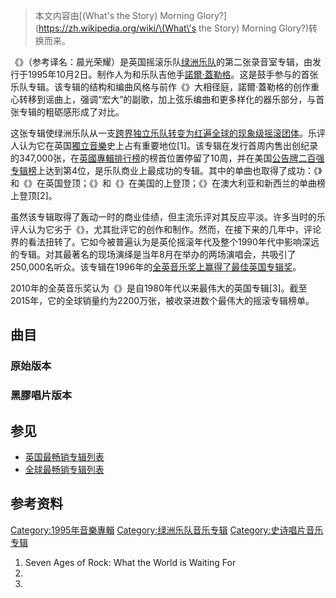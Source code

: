 > 本文内容由[\(What\'s the Story\) Morning Glory\?](https://zh.wikipedia.org/wiki/\(What\'s the Story\) Morning Glory\?)转换而来。


《》（参考译名：晨光荣耀）是英国摇滚乐队[绿洲乐队](../Page/绿洲乐队.md "wikilink")的第二张录音室专辑，由发行于1995年10月2日。制作人为和乐队吉他手[諾爾·蓋勒格](../Page/諾爾·蓋勒格.md "wikilink")。这是鼓手参与的首张乐队专辑。该专辑的结构和编曲风格与前作《》大相径庭，諾爾·蓋勒格的创作重心转移到谣曲上，强调“宏大”的副歌，加上弦乐编曲和更多样化的器乐部分，与首张专辑的粗砺感形成了对比。

这张专辑使绿洲乐队从一支[跨界独立乐队转变为红遍全球的现象级摇滚团体](https://zh.wikipedia.org/wiki/跨界音乐 "wikilink")。乐评人认为它在英国[獨立音樂](../Page/獨立音樂.md "wikilink")史上占有重要地位\[1\]。该专辑在发行首周内售出创纪录的347,000张，在[英國專輯排行榜](../Page/英國專輯排行榜.md "wikilink")的榜首位置停留了10周，并在美国[公告牌二百强专辑榜](../Page/公告牌二百强专辑榜.md "wikilink")上达到第4位，是乐队商业上最成功的专辑。其中的单曲也取得了成功：《》和《》在英国登顶；《》和《》在美国的上登顶；《》在澳大利亚和新西兰的单曲榜上登顶\[2\]。

虽然该专辑取得了轰动一时的商业佳绩，但主流乐评对其反应平淡。许多当时的乐评人认为它劣于《》，尤其批评它的创作和制作。然而，在接下来的几年中，评论界的看法扭转了。它如今被普遍认为是英伦摇滚年代及整个1990年代中影响深远的专辑。对其最著名的现场演绎是当年8月在举办的两场演唱会，共吸引了250,000名听众。该专辑在1996年的[全英音乐奖上赢得了最佳英国专辑奖](https://zh.wikipedia.org/wiki/全英音乐奖 "wikilink")。

2010年的全英音乐奖认为《》是自1980年代以来最伟大的英国专辑\[3\]。截至2015年，它的全球销量约为2200万张，被收录进数个最伟大的摇滚专辑榜单。

## 曲目

### 原始版本

### 黑膠唱片版本

## 参见

  - [英国最畅销专辑列表](../Page/英国最畅销专辑列表.md "wikilink")
  - [全球最畅销专辑列表](../Page/全球最畅销专辑列表.md "wikilink")

## 参考资料

[Category:1995年音樂專輯](https://zh.wikipedia.org/wiki/Category:1995年音樂專輯 "wikilink") [Category:绿洲乐队音乐专辑](https://zh.wikipedia.org/wiki/Category:绿洲乐队音乐专辑 "wikilink") [Category:史诗唱片音乐专辑](https://zh.wikipedia.org/wiki/Category:史诗唱片音乐专辑 "wikilink")

1.  Seven Ages of Rock: What the World is Waiting For
2.
3.